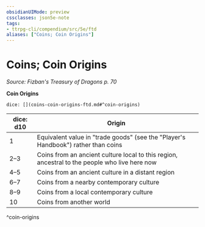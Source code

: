 ```yaml
---
obsidianUIMode: preview
cssclasses: json5e-note
tags:
- ttrpg-cli/compendium/src/5e/ftd
aliases: ["Coins; Coin Origins"]
---
```

# Coins; Coin Origins
*Source: Fizban's Treasury of Dragons p. 70* 

**Coin Origins**

`dice: [](coins-coin-origins-ftd.md#^coin-origins)`

| dice: d10 | Origin |
|-----------|--------|
| 1 | Equivalent value in "trade goods" (see the "Player's Handbook") rather than coins |
| 2–3 | Coins from an ancient culture local to this region, ancestral to the people who live here now |
| 4–5 | Coins from an ancient culture in a distant region |
| 6–7 | Coins from a nearby contemporary culture |
| 8–9 | Coins from a local contemporary culture |
| 10 | Coins from another world |
^coin-origins